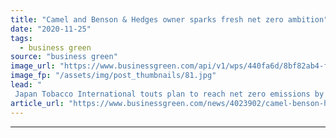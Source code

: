 ```yaml
---
title: "Camel and Benson & Hedges owner sparks fresh net zero ambition"
date: "2020-11-25"
tags: 
  - business green
source: "business green"
image_url: "https://www.businessgreen.com/api/v1/wps/440fa6d/8bf82ab4-f2d6-4a36-83e3-1b6adcfa5584/5/irina-iriser-Pdty4SxW-2E-unsplash-185x114.jpg"
image_fp: "/assets/img/post_thumbnails/81.jpg"
lead: "
 Japan Tobacco International touts plan to reach net zero emissions by end of decade through fleet electrification, energy efficiency measures, and transition to clean energy ..."
article_url: "https://www.businessgreen.com/news/4023902/camel-benson-hedges-owner-sparks-fresh-net-zero-ambition"
---
```


---
